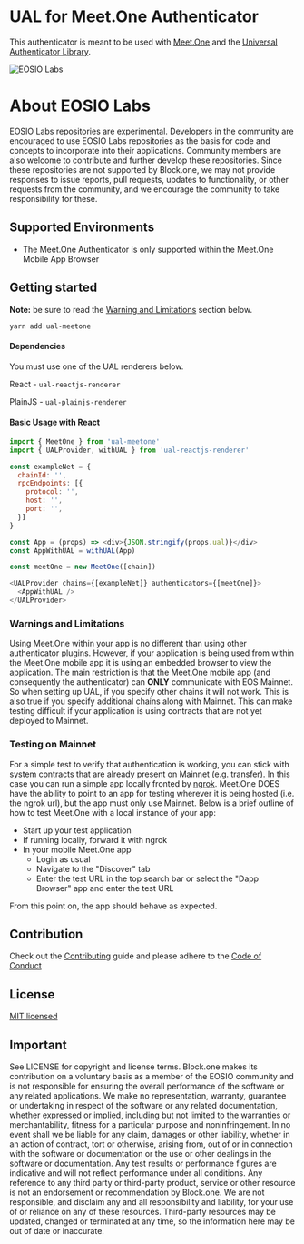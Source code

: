 # UAL for Meet.One Authenticator

This authenticator is meant to be used with [Meet.One](https://meet.one/) and the [Universal Authenticator Library](https://github.com/EOSIO/universal-authenticator-library).

![EOSIO Labs](https://img.shields.io/badge/EOSIO-Labs-5cb3ff.svg)

# About EOSIO Labs

EOSIO Labs repositories are experimental.  Developers in the community are encouraged to use EOSIO Labs repositories as the basis for code and concepts to incorporate into their applications. Community members are also welcome to contribute and further develop these repositories. Since these repositories are not supported by Block.one, we may not provide responses to issue reports, pull requests, updates to functionality, or other requests from the community, and we encourage the community to take responsibility for these.

## Supported Environments

* The Meet.One Authenticator is only supported within the Meet.One Mobile App Browser

## Getting started

**Note:** be sure to read the [Warning and Limitations](#warning-and-limitations) section below.

`yarn add ual-meetone`

#### Dependencies

You must use one of the UAL renderers below.

React - `ual-reactjs-renderer`

PlainJS - `ual-plainjs-renderer`

#### Basic Usage with React

```javascript
import { MeetOne } from 'ual-meetone'
import { UALProvider, withUAL } from 'ual-reactjs-renderer'

const exampleNet = {
  chainId: '',
  rpcEndpoints: [{
    protocol: '',
    host: '',
    port: '',
  }]
}

const App = (props) => <div>{JSON.stringify(props.ual)}</div>
const AppWithUAL = withUAL(App)

const meetOne = new MeetOne([chain])

<UALProvider chains={[exampleNet]} authenticators={[meetOne]}>
  <AppWithUAL />
</UALProvider>
```

### Warnings and Limitations

Using Meet.One within your app is no different than using other authenticator plugins. However, if your application is being used from within the Meet.One mobile app it is using an embedded browser to view the application. The main restriction is that the Meet.One mobile app (and consequently the authenticator) can **ONLY** communicate with EOS Mainnet. So when setting up UAL, if you specify other chains it will not work. This is also true if you specify additional chains along with Mainnet. This can make testing difficult if your application is using contracts that are not yet deployed to Mainnet.

### Testing on Mainnet

For a simple test to verify that authentication is working, you can stick with system contracts that are already present on Mainnet (e.g. transfer). In this case you can run a simple app locally fronted by [ngrok](https://ngrok.com/). Meet.One DOES have the ability to point to an app for testing wherever it is being hosted (i.e. the ngrok url), but the app must only use Mainnet. Below is a brief outline of how to test Meet.One with a local instance of your app:

* Start up your test application
* If running locally, forward it with ngrok
* In your mobile Meet.One app
  - Login as usual
  - Navigate to the "Discover" tab
  - Enter the test URL in the top search bar or select the "Dapp Browser" app and enter the test URL

From this point on, the app should behave as expected.

## Contribution
Check out the [Contributing](./CONTRIBUTING.md) guide and please adhere to the [Code of Conduct](./CONTRIBUTING.md#conduct)

## License
[MIT licensed](./LICENSE)

## Important

See LICENSE for copyright and license terms.  Block.one makes its contribution on a voluntary basis as a member of the EOSIO community and is not responsible for ensuring the overall performance of the software or any related applications.  We make no representation, warranty, guarantee or undertaking in respect of the software or any related documentation, whether expressed or implied, including but not limited to the warranties or merchantability, fitness for a particular purpose and noninfringement. In no event shall we be liable for any claim, damages or other liability, whether in an action of contract, tort or otherwise, arising from, out of or in connection with the software or documentation or the use or other dealings in the software or documentation.  Any test results or performance figures are indicative and will not reflect performance under all conditions.  Any reference to any third party or third-party product, service or other resource is not an endorsement or recommendation by Block.one.  We are not responsible, and disclaim any and all responsibility and liability, for your use of or reliance on any of these resources. Third-party resources may be updated, changed or terminated at any time, so the information here may be out of date or inaccurate.
